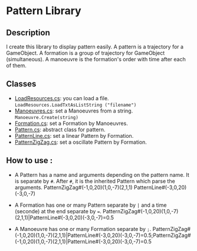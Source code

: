 # Pattern Library

## Description

I create this library to display pattern easily.
A pattern is a trajectory for a GameObject.
A formation is a group of trajectory for GameObject (simultaneous).
A manoeuvre is the formation's order with time after each of them.

## Classes

- [LoadResources.cs](https://github.com/StephaneHeav/UnitySpaceShooter/blob/master/Assets/Scripts/Lib/Patterns/Documentations/Classes/LoadResources.md): you can load a file.
	`LoadResources.LoadTxtAsListString ("filename")`
- [Manoeuvres.cs](https://github.com/StephaneHeav/UnitySpaceShooter/blob/master/Assets/Scripts/Lib/Patterns/Documentations/Classes/Manoeuvres.md): set a Manoeuvres from a string.
	`Manoeuvre.Create(string)`
- [Formation.cs](https://github.com/StephaneHeav/UnitySpaceShooter/blob/master/Assets/Scripts/Lib/Patterns/Documentations/Classes/Formation.md): set a Formation by Manoeuvres.
- [Pattern.cs](https://github.com/StephaneHeav/UnitySpaceShooter/blob/master/Assets/Scripts/Lib/Patterns/Documentations/Classes/Pattern.md): abstract class for pattern.
- [PatternLine.cs](https://github.com/StephaneHeav/UnitySpaceShooter/blob/master/Assets/Scripts/Lib/Patterns/Documentations/Classes/PatternLine.md): set a linear Pattern by Formation.
- [PatternZigZag.cs](https://github.com/StephaneHeav/UnitySpaceShooter/blob/master/Assets/Scripts/Lib/Patterns/Documentations/Classes/PatternZigZag.md): set a oscillate Pattern by Formation.

## How to use :

- A Pattern has a name and arguments depending on the pattern name. It is separate by `#`. After `#`, it is the inherited Pattern which parse the arguments.
		PatternZigZag#(-1,0,20)(1,0,-7)(2,1,1)
		PatternLine#(-3,0,20)(-3,0,-7)

- A Formation has one or many Pattern separate by `|` and a time (seconde) at the end separate by `=`.
		PatternZigZag#(-1,0,20)(1,0,-7)(2,1,1)|PatternLine#(-3,0,20)(-3,0,-7)=0.5

- A Manoeuvre has one or many Formation separate by `;`.
		PatternZigZag#(-1,0,20)(1,0,-7)(2,1,1)|PatternLine#(-3,0,20)(-3,0,-7)=0.5;PatternZigZag#(-1,0,20)(1,0,-7)(2,1,1)|PatternLine#(-3,0,20)(-3,0,-7)=0.5

